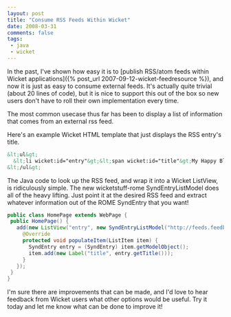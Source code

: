 ```yaml
---
layout: post
title: "Consume RSS Feeds Within Wicket"
date: 2008-03-31
comments: false
tags:
 - java
 - wicket
---
```


In the past, I've shown how easy it is to [publish RSS/atom feeds within Wicket applications]({% post_url 2007-09-12-wicket-feedresource %}), and now it is just as easy to consume external feeds. It's actually quite trivial (about 20 lines of code), but it is nice to support this out of the box so new users don't have to roll their own implementation every time.



The most common usecase thus far has been to display a list of information that comes from an external rss feed.



Here's an example Wicket HTML template that just displays the RSS entry's title.


```html
&lt;ul&gt;
  &lt;li wicket:id="entry"&gt;&lt;span wicket:id="title"&gt;My Happy Blog Post&lt;/span&gt;&lt;/li&gt;
&lt;/ul&gt;
```

The Java code to look up the RSS feed, and wrap it into a Wicket ListView, is ridiculously simple. The new wicketstuff-rome SyndEntryListModel does all of the heavy lifting. Just point it at the desired RSS feed and extract whatever information out of the ROME SyndEntry that you want!

```java
public class HomePage extends WebPage {
 public HomePage() {
   add(new ListView("entry", new SyndEntryListModel("http://feeds.feedburner.com/code_poet")) {
     @Override
     protected void populateItem(ListItem item) {
       SyndEntry entry = (SyndEntry) item.getModelObject();
       item.add(new Label("title", entry.getTitle()));
     }
   });
 }
}
```



I'm sure there are improvements that can be made, and I'd love to hear feedback from Wicket users what other options would be useful. Try it today and let me know what can be done to improve it!

